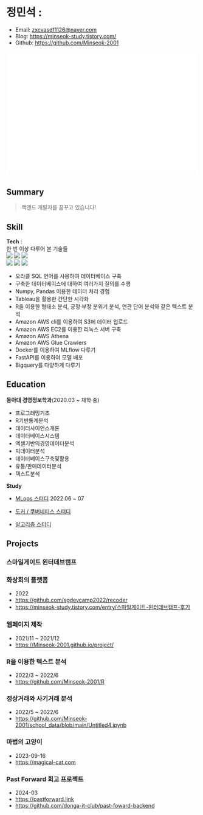 # 정민석 :
- Email: zxcvasdf1126@naver.com
- Blog:  https://minseok-study.tistory.com/
- Github: https://github.com/Minseok-2001


![Metrics](/github-metrics.svg)

## Summary
> 백엔드 개발자를 꿈꾸고 있습니다!

## Skill
**Tech** :  
한 번 이상 다루어 본 기술들   
<img src="https://img.shields.io/badge/Python-3766AB?style=flat-square&logo=Python&logoColor=white"/></a>
<img src="https://img.shields.io/badge/Pandas-150458?style=flat-square&logo=Pandas&logoColor=white"/></a>
<img src="https://img.shields.io/badge/Numpy-013243?style=flat-square&logo=Numpy&logoColor=white"/></a>  
<img src="https://img.shields.io/badge/Oracle RDBMS-F80000?style=for-the-badge&logo=Oracle RDBMS&logoColor=white">
<img src="https://img.shields.io/badge/R-276DC3?style=for-the-badge&logo=R&logoColor=white">
<img src="https://img.shields.io/badge/Tableau-E97627?style=for-the-badge&logo=Tableau&logoColor=white">

- 오라클 SQL 언어를 사용하여 데이터베이스 구축
- 구축한 데이터베이스에 대하여 여러가지 질의를 수행
- Numpy, Pandas 이용한 데이터 처리 경험
- Tableau을 활용한 간단한 시각화
- R을 이용한 형태소 분석, 긍정·부정 분위기 분석, 연관 단어 분석와 같은 텍스트 분석
- Amazon AWS cli를 이용하여 S3에 데이터 업로드
- Amazon AWS EC2를 이용한 리눅스 서버 구축
- Amazon AWS Athena
- Amazon AWS Glue Crawlers 
- Docker를 이용하여 MLflow 다루기
- FastAPI를 이용하여 모델 배포
- Bigquery를 다양하게 다루기
 

## Education  

**동아대 경영정보학과**(2020.03 ~ 재학 중)  

- 프로그래밍기초
- R기반통계분석	
- 데이터사이언스개론
- 데이터베이스시스템
- 엑셀기반의경영데이터분석
- 빅데이터분석
- 데이터베이스구축및활용 
- 유통/판매데이터분석
- 텍스트분석 

**Study**
- [MLops 스터디](https://minseok-study.tistory.com/13) 2022.06 ~ 07

- [도커 / 쿠버네티스 스터디](https://github.com/donga-it-club/2022_Docker_Kubernetes_Study)
  
- [알고리즘 스터디](https://github.com/donga-it-club/2024-algorithm-study)

## Projects
### 스마일게이트 윈터데브캠프 

### 화상회의 플랫폼

- 2022
- https://github.com/sgdevcamp2022/recoder
- https://minseok-study.tistory.com/entry/스마일게이트-윈터데브캠프-후기
 
### 웹페이지 제작

- 2021/11 ~ 2021/12
- https://Minseok-2001.github.io/project/

### R을 이용한 텍스트 분석

- 2022/3 ~ 2022/6
- https://github.com/Minseok-2001/R

### 정상거래와 사기거래 분석
- 2022/5 ~ 2022/6
- https://github.com/Minseok-2001/school_data/blob/main/Untitled4.ipynb

### 마법의 고양이
- 2023-09-16
- https://magical-cat.com

### Past Forward 회고 프로젝트
- 2024-03
- https://pastforward.link
- https://github.com/donga-it-club/past-foward-backend



